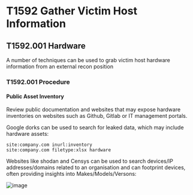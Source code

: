 # T1592 Gather Victim Host Information

## T1592.001 Hardware

A number of techniques can be used to grab victim host hardware information from an external recon position

### T1592.001 Procedure

#### Public Asset Inventory

Review public documentation and websites that may expose hardware inventories on websites such as Github, Gitlab or IT management portals. 

Google dorks can be used to search for leaked data, which may include hardware assets:

```shell
site:company.com inurl:inventory
site:company.com filetype:xlsx hardware
```

Websites like shodan and Censys can be used to search devices/IP addresses/domains related to an organisation and can footprint devices, often providing insights into Makes/Models/Versons:

![image](https://github.com/user-attachments/assets/ba35ba12-5589-4301-ae5c-c0c135a7addc)
